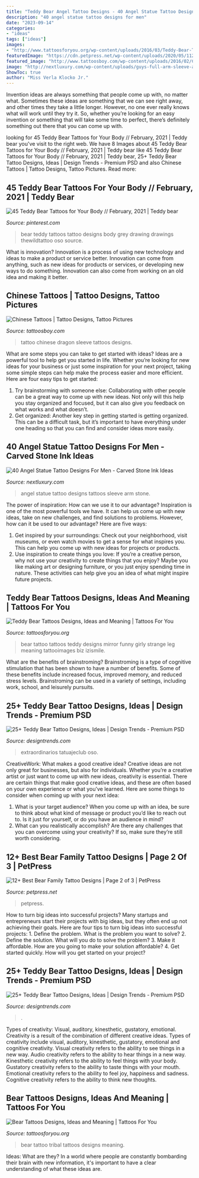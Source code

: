 ```yaml
---
title: "Teddy Bear Angel Tattoo Designs - 40 Angel Statue Tattoo Designs For Men"
description: "40 angel statue tattoo designs for men"
date: "2023-09-14"
categories:
- "ideas"
tags: ["ideas"]
images:
- "http://www.tattoosforyou.org/wp-content/uploads/2016/03/Teddy-Bear-Tattoo-Ideas.jpg"
featuredImage: "https://cdn.petpress.net/wp-content/uploads/2020/05/11233857/bear-family-tattoo.jpg"
featured_image: "http://www.tattoosboy.com/wp-content/uploads/2016/02/Chinese-Dragon-Tattoo-On-Full-Sleeve-TB12072.jpg"
image: "http://nextluxury.com/wp-content/uploads/guys-full-arm-sleeve-angel-statue-tattoos.jpg"
ShowToc: true
author: "Miss Verla Klocko Jr."
---
```



Invention ideas are always something that people come up with, no matter what. Sometimes these ideas are something that we can see right away, and other times they take a little longer. However, no one ever really knows what will work until they try it. So, whether you’re looking for an easy invention or something that will take some time to perfect, there’s definitely something out there that you can come up with.

	

		
looking for 45 Teddy Bear Tattoos for Your Body // February, 2021 | Teddy bear you've visit to the right web. We have 8 Images about 45 Teddy Bear Tattoos for Your Body // February, 2021 | Teddy bear like 45 Teddy Bear Tattoos for Your Body // February, 2021 | Teddy bear, 25+ Teddy Bear Tattoo Designs, Ideas | Design Trends - Premium PSD and also Chinese Tattoos | Tattoo Designs, Tattoo Pictures. Read more:
		
    
## 45 Teddy Bear Tattoos For Your Body // February, 2021 | Teddy Bear

<img loading=lazy src="https://i.pinimg.com/736x/e7/82/25/e782256d3c14aa27ea33b6ff2210074e--teddy-bear-tattoo-bear-tattoos.jpg" onerror="this.onerror=null;this.src='https://tse1.mm.bing.net/th?id=OIP.hXCeQAr38oNZUNYfSwFMEwHaH_&amp;pid=15.1';" alt="45 Teddy Bear Tattoos for Your Body // February, 2021 | Teddy bear">

_Source: pinterest.com_

>bear teddy tattoos tattoo designs body grey drawing drawings thewildtattoo oso source. 

	

What is innovation?
Innovation is a process of using new technology and ideas to make a product or service better. Innovation can come from anything, such as new ideas for products or services, or developing new ways to do something. Innovation can also come from working on an old idea and making it better.

    
## Chinese Tattoos | Tattoo Designs, Tattoo Pictures

<img loading=lazy src="http://www.tattoosboy.com/wp-content/uploads/2016/02/Chinese-Dragon-Tattoo-On-Full-Sleeve-TB12072.jpg" onerror="this.onerror=null;this.src='https://tse2.mm.bing.net/th?id=OIP.N-5DJS52zTgpVo1cQ3vJBAHaKG&amp;pid=15.1';" alt="Chinese Tattoos | Tattoo Designs, Tattoo Pictures">

_Source: tattoosboy.com_

>tattoo chinese dragon sleeve tattoos designs. 

	

What are some steps you can take to get started with ideas?
Ideas are a powerful tool to help get you started in life. Whether you’re looking for new ideas for your business or just some inspiration for your next project, taking some simple steps can help make the process easier and more efficient. Here are four easy tips to get started: 
1. Try brainstorming with someone else: Collaborating with other people can be a great way to come up with new ideas. Not only will this help you stay organized and focused, but it can also give you feedback on what works and what doesn’t. 
2. Get organized: Another key step in getting started is getting organized. This can be a difficult task, but it’s important to have everything under one heading so that you can find and consider ideas more easily. 

    
## 40 Angel Statue Tattoo Designs For Men - Carved Stone Ink Ideas

<img loading=lazy src="http://nextluxury.com/wp-content/uploads/guys-full-arm-sleeve-angel-statue-tattoos.jpg" onerror="this.onerror=null;this.src='https://tse4.mm.bing.net/th?id=OIP.X6XCKJxvtos2kFHgQBVpwQHaHa&amp;pid=15.1';" alt="40 Angel Statue Tattoo Designs For Men - Carved Stone Ink Ideas">

_Source: nextluxury.com_

>angel statue tattoo designs tattoos sleeve arm stone. 

	

The power of inspiration: How can we use it to our advantage?
Inspiration is one of the most powerful tools we have. It can help us come up with new ideas, take on new challenges, and find solutions to problems. However, how can it be used to our advantage? Here are five ways: 
1) Get inspired by your surroundings: Check out your neighborhood, visit museums, or even watch movies to get a sense for what inspires you. This can help you come up with new ideas for projects or products. 
2) Use inspiration to create things you love: If you’re a creative person, why not use your creativity to create things that you enjoy? Maybe you like making art or designing furniture, or you just enjoy spending time in nature. These activities can help give you an idea of what might inspire future projects.

    
## Teddy Bear Tattoos Designs, Ideas And Meaning | Tattoos For You

<img loading=lazy src="http://www.tattoosforyou.org/wp-content/uploads/2016/03/Teddy-Bear-Tattoo-Ideas.jpg" onerror="this.onerror=null;this.src='https://tse4.mm.bing.net/th?id=OIP.PlzhbkEcytsrh187h8qxZQHaMW&amp;pid=15.1';" alt="Teddy Bear Tattoos Designs, Ideas and Meaning | Tattoos For You">

_Source: tattoosforyou.org_

>bear tattoo tattoos teddy designs mirror funny girly strange leg meaning tattooimages biz izismile. 

	

What are the benefits of brainstroming?
Brainstroming is a type of cognitive stimulation that has been shown to have a number of benefits. Some of these benefits include increased focus, improved memory, and reduced stress levels. Brainstroming can be used in a variety of settings, including work, school, and leisurely pursuits.

    
## 25+ Teddy Bear Tattoo Designs, Ideas | Design Trends - Premium PSD

<img loading=lazy src="https://images.designtrends.com/wp-content/uploads/2016/03/08114252/Brown-Teddy-With-Flower.jpg" onerror="this.onerror=null;this.src='https://tse2.mm.bing.net/th?id=OIP.h2Aeyhp4xlHFmwGFKyGX4gHaHa&amp;pid=15.1';" alt="25+ Teddy Bear Tattoo Designs, Ideas | Design Trends - Premium PSD">

_Source: designtrends.com_

>extraordinarios tatuajeclub oso. 

	

CreativeWork: What makes a good creative idea?
Creative ideas are not only great for businesses, but also for individuals. Whether you’re a creative artist or just want to come up with new ideas, creativity is essential. There are certain things that make good creative ideas, and these are often based on your own experience or what you’ve learned. Here are some things to consider when coming up with your next idea: 
1) What is your target audience? When you come up with an idea, be sure to think about what kind of message or product you’d like to reach out to. Is it just for yourself, or do you have an audience in mind? 
2) What can you realistically accomplish? Are there any challenges that you can overcome using your creativity? If so, make sure they’re still worth considering.

    
## 12+ Best Bear Family Tattoo Designs | Page 2 Of 3 | PetPress

<img loading=lazy src="https://cdn.petpress.net/wp-content/uploads/2020/05/11233857/bear-family-tattoo.jpg" onerror="this.onerror=null;this.src='https://tse1.mm.bing.net/th?id=OIP.j6T_1O9YE1XQwrGmu1EqJgHaIp&amp;pid=15.1';" alt="12+ Best Bear Family Tattoo Designs | Page 2 of 3 | PetPress">

_Source: petpress.net_

>petpress. 

	

How to turn big ideas into successful projects?
Many startups and entrepreneurs start their projects with big ideas, but they often end up not achieving their goals. Here are four tips to turn big ideas into successful projects: 1. Define the problem. What is the problem you want to solve? 2. Define the solution. What will you do to solve the problem? 3. Make it affordable. How are you going to make your solution affordable? 4. Get started quickly. How will you get started on your project?

    
## 25+ Teddy Bear Tattoo Designs, Ideas | Design Trends - Premium PSD

<img loading=lazy src="https://images.designtrends.com/wp-content/uploads/2016/03/08115248/Small-Teddy-Soldier-Tattoo.jpg" onerror="this.onerror=null;this.src='https://tse2.mm.bing.net/th?id=OIP.Wh4YzBCYO1BqhUsf6m1LCgHaHa&amp;pid=15.1';" alt="25+ Teddy Bear Tattoo Designs, Ideas | Design Trends - Premium PSD">

_Source: designtrends.com_

>. 

	

Types of creativity: Visual, auditory, kinesthetic, gustatory, emotional.
Creativity is a result of the combination of different creative ideas. Types of creativity include visual, auditory, kinesthetic, gustatory, emotional and cognitive creativity. Visual creativity refers to the ability to see things in a new way. Audio creativity refers to the ability to hear things in a new way. Kinesthetic creativity refers to the ability to feel things with your body. Gustatory creativity refers to the ability to taste things with your mouth. Emotional creativity refers to the ability to feel joy, happiness and sadness. Cognitive creativity refers to the ability to think new thoughts.

    
## Bear Tattoos Designs, Ideas And Meaning | Tattoos For You

<img loading=lazy src="http://www.tattoosforyou.org/wp-content/uploads/2013/10/Tribal-Bear-Tattoo.png" onerror="this.onerror=null;this.src='https://tse2.mm.bing.net/th?id=OIP.Y2R6lIVrEguh2G4nX_2YkAHaOK&amp;pid=15.1';" alt="Bear Tattoos Designs, Ideas and Meaning | Tattoos For You">

_Source: tattoosforyou.org_

>bear tattoo tribal tattoos designs meaning. 

	

Ideas: What are they?
In a world where people are constantly bombarding their brain with new information, it's important to have a clear understanding of what these ideas are.

